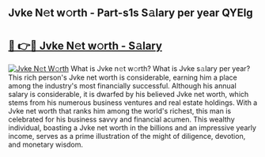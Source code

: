 ## Jvke N𝚎t w𝚘rth - Part-s1s S𝚊lary per year QYEIg

# <h2><a href="http://gc168lh.nevu.top/?p=Jvke">🔗 👉🔴 Jvke N𝚎t w𝚘rth - S𝚊lary</a></h2>

[![Jvke N𝚎t W𝚘rth](https://i.imgur.com/Oavwk0R.jpeg)](http://gc168lh.nevu.top/?p=Jvke)
What is Jvke n𝚎t w𝚘rth? What is Jvke s𝚊lary per year?
This rich person's Jvke net worth is considerable, earning him a place among the industry's most financially successful. Although his annual salary is considerable, it is dwarfed by his believed Jvke net worth, which stems from his numerous business ventures and real estate holdings. With a Jvke net worth that ranks him among the world's richest, this man is celebrated for his business savvy and financial acumen. This wealthy individual, boasting a Jvke net worth in the billions and an impressive yearly income, serves as a prime illustration of the might of diligence, devotion, and monetary wisdom.
